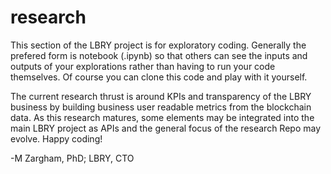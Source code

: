 # research

This section of the LBRY project is for exploratory coding. Generally the prefered form is notebook (.ipynb) so that others can see the inputs and outputs of your explorations rather than having to run your code themselves. Of course you can clone this code and play with it yourself. 

The current research thrust is around KPIs and transparency of the LBRY business by building business user readable metrics from the blockchain data. As this research matures, some elements may be integrated into the main LBRY project as APIs and the general focus of the research Repo may evolve. Happy coding!

-M Zargham, PhD; LBRY, CTO

